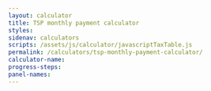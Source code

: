 ```yaml
---
layout: calculator
title: TSP monthly payment calculator
styles:
sidenav: calculators
scripts: /assets/js/calculator/javascriptTaxTable.js
permalink: /calculators/tsp-monthly-payment-calculator/
calculator-name:
progress-steps:
panel-names:
---
```

